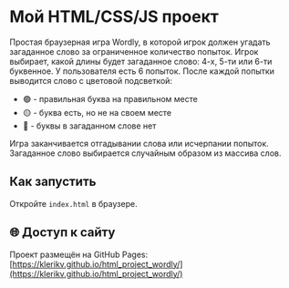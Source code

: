 # Мой HTML/CSS/JS проект

Простая браузерная игра Wordly, в которой игрок должен угадать загаданное слово за ограниченное количество попыток.
Игрок выбирает, какой длины будет загаданное слово: 4-х, 5-ти или 6-ти буквенное.
У пользователя есть 6 попыток. После каждой попытки выводится слово с цветовой подсветкой:
- 🟢 - правильная буква на правильном месте
- 🟡 - буква есть, но не на своем месте
- 🔴 - буквы в загаданном слове нет

Игра заканчивается отгадывании слова или исчерпании попыток.
Загаданное слово выбирается случайным образом из массива слов.

## Как запустить
Откройте `index.html` в браузере.

## 🌐 Доступ к сайту
Проект размещён на GitHub Pages:  
[https://klerikv.github.io/html_project_wordly/](https://klerikv.github.io/html_project_wordly/)